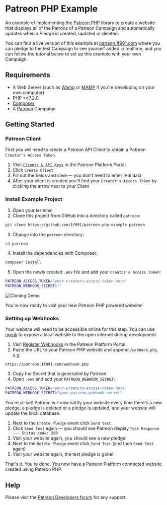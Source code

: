 # Patreon PHP Example

An example of implementing the [Patreon PHP](https://github.com/1f991/patreon-php)
library to create a website that displays all of the Patrons of a Patreon
Campaign and automatically updates when a Pledge is created, updated or deleted.

You can find a live version of this example at
[patreon.1f991.com](https://patreon.1f991.com) where you can pledge to the test
Campaign to see yourself added in realtime, and you can follow the tutorial
below to set up this example with your own Campaign.

## Requirements

* A Web Server (such as [Wamp](http://www.wampserver.com/en/) or [MAMP](https://www.mamp.info/en/) if you're developing on your own computer)
* PHP >=7.2.0
* [Composer](https://getcomposer.org/download/)
* A [Patreon](https://patreon.com) Campaign

## Getting Started

### Patreon Client

First you will need to create a Patreon API Client to obtain a Patreon
`Creator's Access Token`.

1. Visit [`Clients & API Keys`](https://www.patreon.com/portal/registration/register-clients)
  in the Patreon Platform Portal
2. Click `Create Client`
3. Fill out the fields and save — you don't need to enter real data
4. After your client is created you'll find your `Creator's Access Token` by
  clicking the arrow next to your Client

### Install Example Project

1. Open your terminal
2. Clone this project from GitHub into a directory called `patreon`:

```bash
git clone https://github.com/1f991/patreon-php-example patreon
```

3. Change into the `patreon` directory:

```bash
cd patreon
```

4. Install the dependencies with Composer:

```bash
composer install
```

5. Open the newly created `.env` file and add your `Creator's Access Token`:

```bash
PATREON_ACCESS_TOKEN="your-creators-access-token-here"
PATREON_WEBHOOK_SECRET=""
```

![Cloning Demo](https://1f991.github.io/patreon-php-example/patreon-php-example-clone.gif)

You're now ready to visit your new Patreon PHP powered website!

### Setting up Webhooks

Your website will need to be accessible online for this step. You can use
[ngrok](https://ngrok.com) to expose a local website to the open internet during
development.

1. Visit [Register Webhooks](https://www.patreon.com/portal/registration/register-webhooks)
  in the Patreon Platform Portal.
2. Paste the URL to your Patreon PHP website and append `/webhook.php`, e.g:

```
https://patreon.1f991.com/webhook.php
```

3. Copy the Secret that is generated by Patreon
4. Open `.env` and add your `PATREON_WEBHOOK_SECRET`:

```bash
PATREON_ACCESS_TOKEN="your-creators-access-token-here"
PATREON_WEBHOOK_SECRET="your-patreon-webhook-secret"
```

You're all set! Patreon will now notify your website every time there's a new
pledge, a pledge is deleted or a pledge is updated, and your website will update
the local database.

1. Next to the `Create Pledge` event click `Send test`
2. Click `Send Test` again — you should see Patreon display `Test Response ---
  Status code: 200`
3. Visit your website again, you should see a new pledge!
4. Next to the `Delete Pledge` event click `Send Test` (and then `Send Test` again)
5. Visit your website again, the test pledge is gone!

That's it. You're done. You now have a Patreon Platform connected website
created using Patreon PHP.

## Help

Please visit the [Patreon Developers forum](https://patreondevelopers.com) for
any support.
